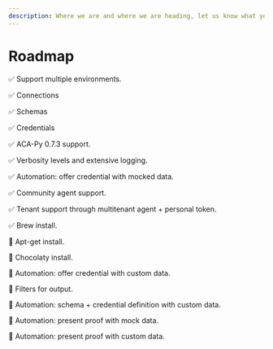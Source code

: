```yaml
---
description: Where we are and where we are heading, let us know what you want to see next!
---
```


# Roadmap

✅ Support multiple environments.

✅ Connections

✅ Schemas

✅ Credentials

✅ ACA-Py 0.7.3 support.

✅ Verbosity levels and extensive logging.

✅ Automation: offer credential with mocked data.

✅ Community agent support.

✅ Tenant support through multitenant agent + personal token.&#x20;

✅ Brew install.

🚧 Apt-get install.

🚧 Chocolaty install.

🚧 Automation: offer credential with custom data.

🚧 Filters for output.

🚧 Automation: schema + credential definition with custom data.

🚧 Automation: present proof with mock data.

🚧 Automation: present proof with custom data.


